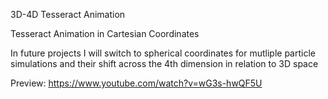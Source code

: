 3D-4D Tesseract Animation 

Tesseract Animation in Cartesian Coordinates 

In future projects I will switch to spherical coordinates for mutliple particle simulations and their shift across the 4th dimension in relation to 3D space

Preview:
https://www.youtube.com/watch?v=wG3s-hwQF5U
